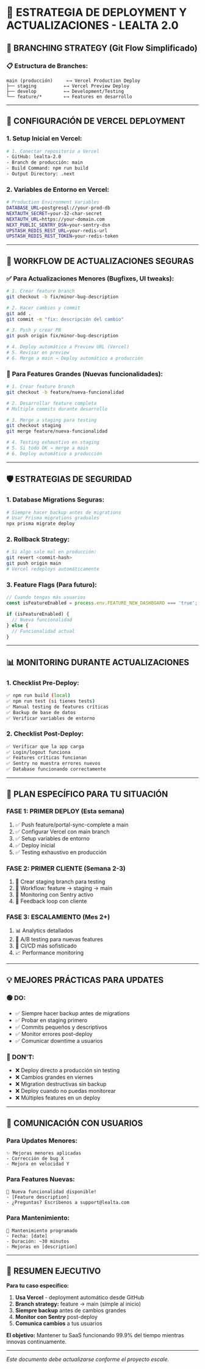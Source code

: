 # 🚀 ESTRATEGIA DE DEPLOYMENT Y ACTUALIZACIONES - LEALTA 2.0

## 🌳 **BRANCHING STRATEGY (Git Flow Simplificado)**

### 📋 **Estructura de Branches:**

```
main (producción)     ←→ Vercel Production Deploy
├── staging          ←→ Vercel Preview Deploy  
├── develop          ←→ Development/Testing
└── feature/*        ←→ Features en desarrollo
```

---

## 🚀 **CONFIGURACIÓN DE VERCEL DEPLOYMENT**

### 1. **Setup Inicial en Vercel:**

```bash
# 1. Conectar repositorio a Vercel
- GitHub: lealta-2.0
- Branch de producción: main
- Build Command: npm run build
- Output Directory: .next
```

### 2. **Variables de Entorno en Vercel:**

```bash
# Production Environment Variables
DATABASE_URL=postgresql://your-prod-db
NEXTAUTH_SECRET=your-32-char-secret
NEXTAUTH_URL=https://your-domain.com
NEXT_PUBLIC_SENTRY_DSN=your-sentry-dsn
UPSTASH_REDIS_REST_URL=your-redis-url
UPSTASH_REDIS_REST_TOKEN=your-redis-token
```

---

## 🔄 **WORKFLOW DE ACTUALIZACIONES SEGURAS**

### ✅ **Para Actualizaciones Menores (Bugfixes, UI tweaks):**

```bash
# 1. Crear feature branch
git checkout -b fix/minor-bug-description

# 2. Hacer cambios y commit
git add .
git commit -m "fix: descripción del cambio"

# 3. Push y crear PR
git push origin fix/minor-bug-description

# 4. Deploy automático a Preview URL (Vercel)
# 5. Revisar en preview
# 6. Merge a main → Deploy automático a producción
```

### 🚧 **Para Features Grandes (Nuevas funcionalidades):**

```bash
# 1. Crear feature branch
git checkout -b feature/nueva-funcionalidad

# 2. Desarrollar feature completa
# Multiple commits durante desarrollo

# 3. Merge a staging para testing
git checkout staging
git merge feature/nueva-funcionalidad

# 4. Testing exhaustivo en staging
# 5. Si todo OK → merge a main
# 6. Deploy automático a producción
```

---

## 🛡️ **ESTRATEGIAS DE SEGURIDAD**

### 1. **Database Migrations Seguras:**

```bash
# Siempre hacer backup antes de migrations
# Usar Prisma migrations graduales
npx prisma migrate deploy
```

### 2. **Rollback Strategy:**

```bash
# Si algo sale mal en producción:
git revert <commit-hash>
git push origin main
# Vercel redeploys automáticamente
```

### 3. **Feature Flags (Para futuro):**

```typescript
// Cuando tengas más usuarios
const isFeatureEnabled = process.env.FEATURE_NEW_DASHBOARD === 'true';

if (isFeatureEnabled) {
  // Nueva funcionalidad
} else {
  // Funcionalidad actual
}
```

---

## 📊 **MONITORING DURANTE ACTUALIZACIONES**

### 1. **Checklist Pre-Deploy:**

```bash
✅ npm run build (local)
✅ npm run test (si tienes tests)
✅ Manual testing de features críticas
✅ Backup de base de datos
✅ Verificar variables de entorno
```

### 2. **Checklist Post-Deploy:**

```bash
✅ Verificar que la app carga
✅ Login/logout funciona
✅ Features críticas funcionan
✅ Sentry no muestra errores nuevos
✅ Database funcionando correctamente
```

---

## 🎯 **PLAN ESPECÍFICO PARA TU SITUACIÓN**

### **FASE 1: PRIMER DEPLOY (Esta semana)**
1. ✅ Push feature/portal-sync-complete a main
2. ✅ Configurar Vercel con main branch
3. ✅ Setup variables de entorno
4. ✅ Deploy inicial
5. ✅ Testing exhaustivo en producción

### **FASE 2: PRIMER CLIENTE (Semana 2-3)**
1. 🔄 Crear staging branch para testing
2. 🔄 Workflow: feature → staging → main
3. 🔄 Monitoring con Sentry activo
4. 🔄 Feedback loop con cliente

### **FASE 3: ESCALAMIENTO (Mes 2+)**
1. 📊 Analytics detallados
2. 🚀 A/B testing para nuevas features
3. 🔄 CI/CD más sofisticado
4. 📈 Performance monitoring

---

## 💡 **MEJORES PRÁCTICAS PARA UPDATES**

### 🟢 **DO:**
- ✅ Siempre hacer backup antes de migrations
- ✅ Probar en staging primero
- ✅ Commits pequeños y descriptivos
- ✅ Monitor errores post-deploy
- ✅ Comunicar downtime a usuarios

### 🔴 **DON'T:**
- ❌ Deploy directo a producción sin testing
- ❌ Cambios grandes en viernes
- ❌ Migration destructivas sin backup
- ❌ Deploy cuando no puedas monitorear
- ❌ Múltiples features en un deploy

---

## 📱 **COMUNICACIÓN CON USUARIOS**

### **Para Updates Menores:**
```
✨ Mejoras menores aplicadas
- Corrección de bug X
- Mejora en velocidad Y
```

### **Para Features Nuevas:**
```
🚀 Nueva funcionalidad disponible!
- [Feature description]
- ¿Preguntas? Escríbenos a support@lealta.com
```

### **Para Mantenimiento:**
```
🔧 Mantenimiento programado
- Fecha: [date]
- Duración: ~30 minutos
- Mejoras en [description]
```

---

## 🎯 **RESUMEN EJECUTIVO**

**Para tu caso específico:**

1. **Usa Vercel** - deployment automático desde GitHub
2. **Branch strategy:** feature → main (simple al inicio)
3. **Siempre backup** antes de cambios grandes
4. **Monitor con Sentry** post-deploy
5. **Comunica cambios** a tus usuarios

**El objetivo:** Mantener tu SaaS funcionando 99.9% del tiempo mientras innovas continuamente.

---

*Este documento debe actualizarse conforme el proyecto escale.*
